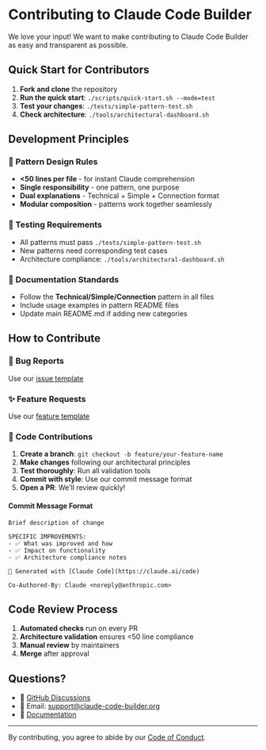 # Contributing to Claude Code Builder

We love your input! We want to make contributing to Claude Code Builder as easy and transparent as possible.

## Quick Start for Contributors

1. **Fork and clone** the repository
2. **Run the quick start**: `./scripts/quick-start.sh --mode=test`
3. **Test your changes**: `./tests/simple-pattern-test.sh`
4. **Check architecture**: `./tools/architectural-dashboard.sh`

## Development Principles

### 🎯 Pattern Design Rules
- **<50 lines per file** - for instant Claude comprehension  
- **Single responsibility** - one pattern, one purpose
- **Dual explanations** - Technical + Simple + Connection format
- **Modular composition** - patterns work together seamlessly

### 🧪 Testing Requirements
- All patterns must pass `./tests/simple-pattern-test.sh`
- New patterns need corresponding test cases
- Architecture compliance: `./tools/architectural-dashboard.sh`

### 📝 Documentation Standards
- Follow the **Technical/Simple/Connection** pattern in all files
- Include usage examples in pattern README files
- Update main README.md if adding new categories

## How to Contribute

### 🐛 Bug Reports
Use our [issue template](https://github.com/swm-sink/claude-code-builder/issues/new?template=bug_report.yml)

### ✨ Feature Requests  
Use our [feature template](https://github.com/swm-sink/claude-code-builder/issues/new?template=feature_request.yml)

### 🔧 Code Contributions

1. **Create a branch**: `git checkout -b feature/your-feature-name`
2. **Make changes** following our architectural principles
3. **Test thoroughly**: Run all validation tools
4. **Commit with style**: Use our commit message format
5. **Open a PR**: We'll review quickly!

#### Commit Message Format
```
Brief description of change

SPECIFIC IMPROVEMENTS:
- ✅ What was improved and how
- ✅ Impact on functionality  
- ✅ Architecture compliance notes

🤖 Generated with [Claude Code](https://claude.ai/code)

Co-Authored-By: Claude <noreply@anthropic.com>
```

## Code Review Process

1. **Automated checks** run on every PR
2. **Architecture validation** ensures <50 line compliance
3. **Manual review** by maintainers
4. **Merge** after approval

## Questions?

- 💬 [GitHub Discussions](https://github.com/swm-sink/claude-code-builder/discussions)
- 📧 Email: support@claude-code-builder.org
- 📖 [Documentation](./docs/)

---

By contributing, you agree to abide by our [Code of Conduct](./docs/governance/GOVERNANCE.md).